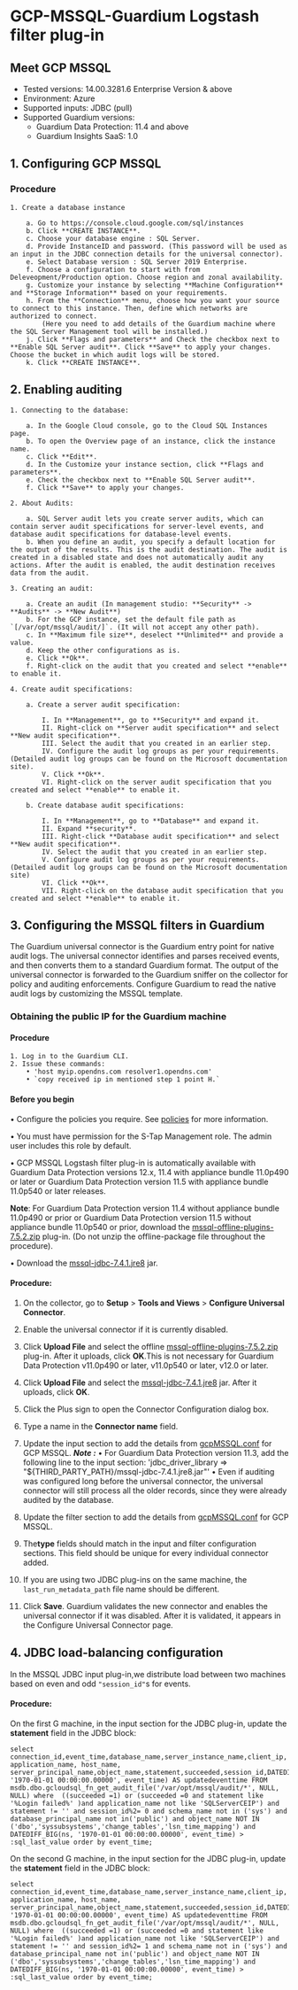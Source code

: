 # GCP-MSSQL-Guardium Logstash filter plug-in

## Meet GCP MSSQL 
* Tested versions: 14.00.3281.6 Enterprise Version & above
* Environment: Azure
* Supported inputs: JDBC (pull)
* Supported Guardium versions:
	* Guardium Data Protection: 11.4 and above
	* Guardium Insights SaaS: 1.0

## 1. Configuring GCP MSSQL 

### Procedure

	1. Create a database instance
	
		a. Go to https://console.cloud.google.com/sql/instances
		b. Click **CREATE INSTANCE**.
		c. Choose your database engine : SQL Server.
		d. Provide InstanceID and password. (This password will be used as an input in the JDBC connection details for the universal connector).
		e. Select Database version : SQL Server 2019 Enterprise.
		f. Choose a configuration to start with from Deleveopment/Production option. Choose region and zonal availability.  
		g. Customize your instance by selecting **Machine Configuration** and **Storage Information** based on your requirements.	
		h. From the **Connection** menu, choose how you want your source to connect to this instance. Then, define which networks are authorized to connect.
            (Here you need to add details of the Guardium machine where the SQL Server Management tool will be installed.)  
		j. Click **Flags and parameters** and Check the checkbox next to **Enable SQL Server audit**. Click **Save** to apply your changes. Choose the bucket in which audit logs will be stored.
        k. Click **CREATE INSTANCE**.


## 2. Enabling auditing

	1. Connecting to the database:
		
		a. In the Google Cloud console, go to the Cloud SQL Instances page.
        b. To open the Overview page of an instance, click the instance name.
        c. Click **Edit**.
        d. In the Customize your instance section, click **Flags and parameters**.
        e. Check the checkbox next to **Enable SQL Server audit**.
        f. Click **Save** to apply your changes.

	2. About Audits:
		
		a. SQL Server audit lets you create server audits, which can contain server audit specifications for server-level events, and database audit specifications for database-level events.
		b. When you define an audit, you specify a default location for the output of the results. This is the audit destination. The audit is created in a disabled state and does not automatically audit any actions. After the audit is enabled, the audit destination receives data from the audit.

	3. Creating an audit:
	
		a. Create an audit (In management studio: **Security** -> **Audits** -> **New Audit**)
		b. For the GCP instance, set the default file path as `[/var/opt/mssql/audit/]`. (It will not accept any other path).
		c. In **Maximum file size**, deselect **Unlimited** and provide a value.
		d. Keep the other configurations as is.
		e. Click **Ok**.
		f. Right-click on the audit that you created and select **enable** to enable it.
		
	4. Create audit specifications:
	
		a. Create a server audit specification:
		
			I. In **Management**, go to **Security** and expand it.
			II. Right-click on **Server audit specification** and select **New audit specification**.
			III. Select the audit that you created in an earlier step.
			IV. Configure the audit log groups as per your requirements. (Detailed audit log groups can be found on the Microsoft documentation site).
			V. Click **Ok**.
			VI. Right-click on the server audit specification that you created and select **enable** to enable it.
			
		b. Create database audit specifications:
		
			I. In **Management**, go to **Database** and expand it.
			II. Expand **security**.
			III. Right-click **Database audit specification** and select **New audit specification**.
			IV. Select the audit that you created in an earlier step.
			V. Configure audit log groups as per your requirements. (Detailed audit log groups can be found on the Microsoft documentation site)
			VI. Click **Ok**.
			VII. Right-click on the database audit specification that you created and select **enable** to enable it.


## 3. Configuring the MSSQL filters in Guardium

The Guardium universal connector is the Guardium entry point for native audit logs. The universal connector identifies and parses received events, and then converts them to a standard Guardium format. The output of the universal connector is forwarded to the Guardium sniffer on the collector for policy and auditing enforcements. Configure Guardium to read the native audit logs by customizing the MSSQL template.

### Obtaining the public IP for the Guardium machine

#### Procedure
	1. Log in to the Guardium CLI.
	2. Issue these commands:
		• 'host myip.opendns.com resolver1.opendns.com'
		• `copy received ip in mentioned step 1 point H.` 

#### Before you begin

• Configure the policies you require. See [policies](/docs/#policies) for more information.

• You must have permission for the S-Tap Management role. The admin user includes this role by default.

• GCP MSSQL Logstash filter plug-in is automatically available with Guardium Data Protection versions 12.x, 11.4 with appliance bundle 11.0p490 or later or Guardium Data Protection version 11.5 with appliance bundle 11.0p540 or later releases.

**Note**: For Guardium Data Protection version 11.4 without appliance bundle 11.0p490 or prior or Guardium Data Protection version 11.5 without appliance bundle 11.0p540 or prior, download the [mssql-offline-plugins-7.5.2.zip](https://github.com/IBM/universal-connectors/raw/main/filter-plugin/logstash-filter-mssql-guardium/MssqlOverJdbcPackage/mssql-offline-plugins-7.5.2.zip) plug-in. (Do not unzip the offline-package file throughout the procedure).

• Download the [mssql-jdbc-7.4.1.jre8](./mssql-jdbc-7.4.1.jre8.jar) jar.

#### Procedure:

1. On the collector, go to **Setup** > **Tools and Views** > **Configure Universal Connector**.
2. Enable the universal connector if it is currently disabled.
3. Click **Upload File** and select the offline [mssql-offline-plugins-7.5.2.zip](./mssql-offline-plugins-7.5.2.zip) plug-in. After it uploads, click **OK**.This is not necessary for Guardium Data Protection v11.0p490 or later, v11.0p540 or later, v12.0 or later.
4. Click **Upload File** and select the [mssql-jdbc-7.4.1.jre8](https://github.ibm.com/prasona/universal-connectors/blob/master/filter-plugin/logstash-filter-mssql-guardium/MssqlOverJdbcPackage/mssql-jdbc-7.4.1.jre8.jar) jar. After it uploads, click **OK**.

5. Click the Plus sign to open the Connector Configuration dialog box.
6. Type a name in the **Connector name** field.
7. Update the input section to add the details from [gcpMSSQL.conf](./gcpMSSQL.conf) for GCP MSSQL.
   ***Note :***
   • For Guardium Data Protection version 11.3, add the following line to the input section:
    'jdbc_driver_library => "${THIRD_PARTY_PATH}/mssql-jdbc-7.4.1.jre8.jar"'
   • Even if auditing was configured long before the universal connector, the universal connector  will still process all the older records, since they were already audited by the database. 
9. Update the filter section to add the details from [gcpMSSQL.conf](./gcpMSSQL.conf) for GCP MSSQL. 
10. The**type** fields should match in the input and filter configuration sections. This field should be unique for  every individual connector added.
11. If you are using two JDBC plug-ins on the same machine, the `last_run_metadata_path` file name should be different.
12. Click **Save**. Guardium validates the new connector and enables the universal connector if it was
    disabled. After it is validated, it appears in the Configure Universal Connector page.

## 4. JDBC load-balancing configuration


In the MSSQL JDBC input plug-in,we distribute load between two machines based on even and odd `"session_id"`s for  events.

#### Procedure:

On the first G machine, in the input section for the JDBC plug-in, update the **statement** field in the JDBC block:

	select connection_id,event_time,database_name,server_instance_name,client_ip, application_name, host_name, server_principal_name,object_name,statement,succeeded,session_id,DATEDIFF_BIG(ns, '1970-01-01 00:00:00.00000', event_time) AS updatedeventtime FROM msdb.dbo.gcloudsql_fn_get_audit_file('/var/opt/mssql/audit/*', NULL, NULL) where  ((succeeded =1) or (succeeded =0 and statement like '%Login failed%' )and application_name not like 'SQLServerCEIP') and statement != '' and session_id%2= 0 and schema_name not in ('sys') and database_principal_name not in('public') and object_name NOT IN ('dbo','syssubsystems','change_tables','lsn_time_mapping') and DATEDIFF_BIG(ns, '1970-01-01 00:00:00.00000', event_time) > :sql_last_value order by event_time;

On the second G machine, in the input section for the JDBC plug-in,  update the **statement** field in the JDBC block:

	select connection_id,event_time,database_name,server_instance_name,client_ip, application_name, host_name, server_principal_name,object_name,statement,succeeded,session_id,DATEDIFF_BIG(ns, '1970-01-01 00:00:00.00000', event_time) AS updatedeventtime FROM msdb.dbo.gcloudsql_fn_get_audit_file('/var/opt/mssql/audit/*', NULL, NULL) where  ((succeeded =1) or (succeeded =0 and statement like '%Login failed%' )and application_name not like 'SQLServerCEIP') and statement != '' and session_id%2= 1 and schema_name not in ('sys') and database_principal_name not in('public') and object_name NOT IN ('dbo','syssubsystems','change_tables','lsn_time_mapping') and DATEDIFF_BIG(ns, '1970-01-01 00:00:00.00000', event_time) > :sql_last_value order by event_time;


